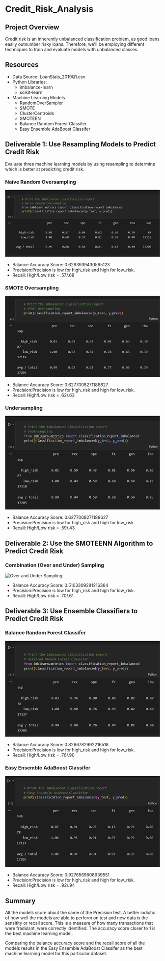 # Credit_Risk_Analysis

## Project Overview
Credit risk is an inherently unbalanced classification problem, as good loans easily outnumber risky loans. Therefore, we'll be employing different techniques to train and evaluate models with unbalanced classes. 


## Resources
- Data Source: LoanStats_2019Q1.csv
- Python Libraries: 
    - imbalance-learn
    - scikit-learn
- Machine Learning Models
    - RandomOverSampler
    - SMOTE
    - ClusterCentroids
    - SMOTEEN
    - Balance Random Forest Classifer
    - Easy Ensemble AdaBoost Classifer
  

## Deliverable 1: Use Resampling Models to Predict Credit Risk

Evaluate three machine learning models by using resampling to determine which is better at predicting credit risk.

### Naive Random Oversampling

![Naive Random Oversampling](https://github.com/CorinneBean/Credit_Risk_Analysis/blob/305299b1dd4e9632a4638f2127f78e64a8b6ee16/Images/Naive%20Random%20Oversampling.png)

- Balance Accuracy Score: 0.6293939430565123
- Precision:Precision is low for high_risk and high for low_risk.
- Recall: High/Low risk = .57/.68 

### SMOTE Oversampling

![SMOTE Oversampling](https://github.com/CorinneBean/Credit_Risk_Analysis/blob/305299b1dd4e9632a4638f2127f78e64a8b6ee16/Images/SMOTE%20Oversampling.png)

- Balance Accuracy Score: 0.6277008271188627
- Precision:Precision is low for high_risk and high for low_risk.
- Recall: High/Low risk = .62/.63 

### Undersampling

![Undersampling](https://github.com/CorinneBean/Credit_Risk_Analysis/blob/d8b2912d2d81aefeb5ae80c5d900ba87fbe87b89/Images/under%20sampling.png)

- Balance Accuracy Score: 0.6277008271188627
- Precision:Precision is low for high_risk and high for low_risk.
- Recall: High/Low risk = .59/.43

## Deliverable 2: Use the SMOTEENN Algorithm to Predict Credit Risk

### Combination (Over and Under) Sampling

![Over and Under Sampling]()

- Balance Accuracy Score: 0.5103309281216384
- Precision:Precision is low for high_risk and high for low_risk.
- Recall: High/Low risk = .70/.61


## Deliverable 3: Use Ensemble Classifiers to Predict Credit Risk

### Balance Random Forest Classifer

![Random Forest](https://github.com/CorinneBean/Credit_Risk_Analysis/blob/305299b1dd4e9632a4638f2127f78e64a8b6ee16/Images/Random%20Forest.png)

- Balance Accuracy Score: 0.8266782992216518
- Precision:Precision is low for high_risk and high for low_risk.
- Recall: High/Low risk = .76/.90

### Easy Ensemble AdaBoost Classifer

![Ensemble AdaBoost](https://github.com/CorinneBean/Credit_Risk_Analysis/blob/305299b1dd4e9632a4638f2127f78e64a8b6ee16/Images/Ensemble%20AdaBoost.png)

- Balance Accuracy Score: 0.9276569608939551
- Precision:Precision is low for high_risk and high for low_risk.
- Recall: High/Low risk = .92/.94


## Summary

All the models score about the same of the Precision test. A better indictor of how well the models are able to perform on test and new data is the sensitity or recall score. This is a measure of how many transactions that were fradulant, were correctly identified. The accuracy score closer to 1 is the best machine learning model. 

Comparing the balance accuracy score and the recall score of all the models results in the Easy Ensemble AdaBoost Classifer as the best machine learning model for this particular dataset. 





 
